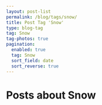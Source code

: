 ```yaml
---
layout: post-list
permalink: /blog/tags/snow/
title: Post Tag 'Snow'
type: blog-tag
tag: Snow
tag-photos: true
pagination: 
  enabled: true
  tag: Snow
  sort_field: date
  sort_reverse: true  
---
```

# Posts about Snow
